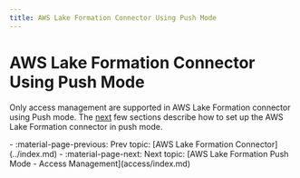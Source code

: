 ```yaml
---
title: AWS Lake Formation Connector Using Push Mode
---
```


# AWS Lake Formation Connector Using Push Mode

Only access management are supported in AWS Lake Formation connector using Push mode. The [next](access/index.md) few 
sections describe how to set up the AWS Lake Formation connector in push mode.

<div class="grid cards" markdown>
-   :material-page-previous: Prev topic: [AWS Lake Formation Connector](../index.md)
-   :material-page-next: Next topic: [AWS Lake Formation Push Mode - Access Management](access/index.md)
</div>
